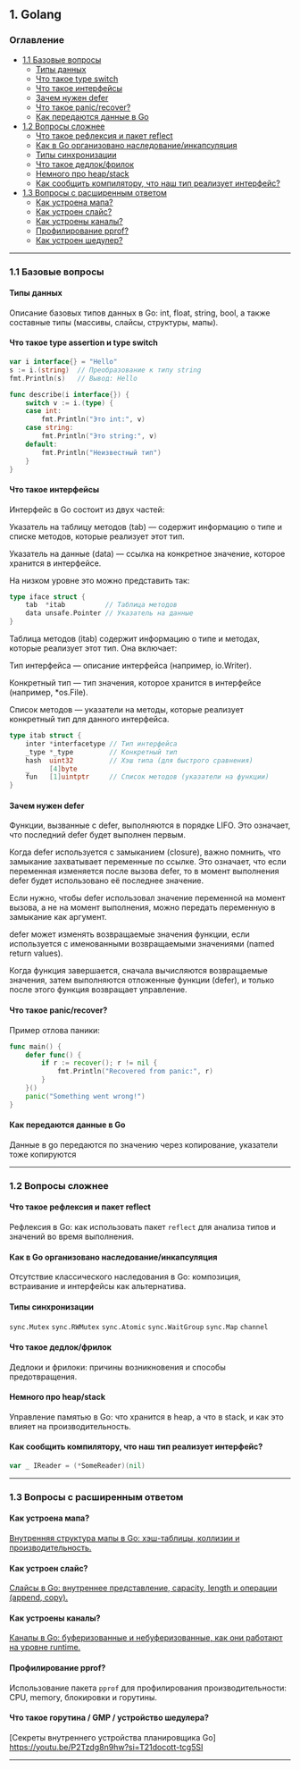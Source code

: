 ## 1. Golang

### Оглавление
- [1.1 Базовые вопросы](#11-базовые-вопросы)
  - [Типы данных](#типы-данных)
  - [Что такое type switch](#что-такое-type-switch)
  - [Что такое интерфейсы](#что-такое-интерфейсы)
  - [Зачем нужен defer](#зачем-нужен-defer)
  - [Что такое panic/recover?](#что-такое-panicrecover)
  - [Как передаются данные в Go](#как-передаются-данные-в-go)
- [1.2 Вопросы сложнее](#12-вопросы-сложнее)
  - [Что такое рефлексия и пакет reflect](#что-такое-рефлексия-и-пакет-reflect)
  - [Как в Go организовано наследование/инкапсуляция](#как-в-go-организовано-наследованиеинкапсуляция)
  - [Типы синхронизации](#типы-синхронизации)
  - [Что такое дедлок/фрилок](#что-такое-дедлокфрилок)
  - [Немного про heap/stack](#немного-про-heapstack)
  - [Как сообщить компилятору, что наш тип реализует интерфейс?](#как-сообщить-компилятору-что-наш-тип-реализует-интерфейс)
- [1.3 Вопросы с расширенным ответом](#13-вопросы-с-расширенным-ответом)
  - [Как устроена мапа?](#как-устроена-мапа)
  - [Как устроен слайс?](#как-устроен-слайс)
  - [Как устроены каналы?](#как-устроены-каналы)
  - [Профилирование pprof?](#профилирование-pprof)
  - [Как устроен шедулер?](#как-устроен-шедулер)

---

### 1.1 Базовые вопросы

#### Типы данных
Описание базовых типов данных в Go: int, float, string, bool, а также составные типы (массивы, слайсы, структуры, мапы).

#### Что такое type assertion и type switch

```go
var i interface{} = "Hello"
s := i.(string)  // Преобразование к типу string
fmt.Println(s)   // Вывод: Hello
```

```go
func describe(i interface{}) {
    switch v := i.(type) {
    case int:
        fmt.Println("Это int:", v)
    case string:
        fmt.Println("Это string:", v)
    default:
        fmt.Println("Неизвестный тип")
    }
}
```

#### Что такое интерфейсы
Интерфейс в Go состоит из двух частей:

Указатель на таблицу методов (tab) — содержит информацию о типе и списке методов, которые реализует этот тип.

Указатель на данные (data) — ссылка на конкретное значение, которое хранится в интерфейсе.

На низком уровне это можно представить так:
```go
type iface struct {
    tab  *itab          // Таблица методов
    data unsafe.Pointer // Указатель на данные
}
```
Таблица методов (itab) содержит информацию о типе и методах, которые реализует этот тип. Она включает:

Тип интерфейса — описание интерфейса (например, io.Writer).

Конкретный тип — тип значения, которое хранится в интерфейсе (например, *os.File).

Список методов — указатели на методы, которые реализует конкретный тип для данного интерфейса.

```go
type itab struct {
    inter *interfacetype // Тип интерфейса
    _type *_type         // Конкретный тип
    hash  uint32         // Хэш типа (для быстрого сравнения)
    _     [4]byte
    fun   [1]uintptr     // Список методов (указатели на функции)
}
```

#### Зачем нужен defer
Функции, вызванные с defer, выполняются в порядке LIFO. Это означает, что последний defer будет выполнен первым.

Когда defer используется с замыканием (closure), важно помнить, что замыкание захватывает переменные по ссылке. Это означает, что если переменная изменяется после вызова defer, то в момент выполнения defer будет использовано её последнее значение.

Если нужно, чтобы defer использовал значение переменной на момент вызова, а не на момент выполнения, можно передать переменную в замыкание как аргумент.

defer может изменять возвращаемые значения функции, если используется с именованными возвращаемыми значениями (named return values).

Когда функция завершается, сначала вычисляются возвращаемые значения, затем выполняются отложенные функции (defer), и только после этого функция возвращает управление.


#### Что такое panic/recover?

Пример отлова паники: 
```go
func main() {
    defer func() {
        if r := recover(); r != nil {
            fmt.Println("Recovered from panic:", r)
        }
    }()
    panic("Something went wrong!")
}
```

#### Как передаются данные в Go
Данные в go передаются по значению через копирование, указатели тоже копируются

---

### 1.2 Вопросы сложнее

#### Что такое рефлексия и пакет reflect
Рефлексия в Go: как использовать пакет `reflect` для анализа типов и значений во время выполнения.

#### Как в Go организовано наследование/инкапсуляция
Отсутствие классического наследования в Go: композиция, встраивание и интерфейсы как альтернатива.

#### Типы синхронизации
`sync.Mutex`
`sync.RWMutex`
`sync.Atomic`
`sync.WaitGroup`
`sync.Map`
`channel`

#### Что такое дедлок/фрилок
Дедлоки и фрилоки: причины возникновения и способы предотвращения.

#### Немного про heap/stack
Управление памятью в Go: что хранится в heap, а что в stack, и как это влияет на производительность.

#### Как сообщить компилятору, что наш тип реализует интерфейс?
```go
var _ IReader = (*SomeReader)(nil)
```

---

### 1.3 Вопросы с расширенным ответом

#### Как устроена мапа?
[Внутренняя структура мапы в Go: хэш-таблицы, коллизии и производительность.](https://www.youtube.com/watch?v=P_SXTUiA-9Y)

#### Как устроен слайс?
[Слайсы в Go: внутреннее представление, capacity, length и операции (append, copy).](https://www.youtube.com/watch?v=10LW7NROfOQ)

#### Как устроены каналы?
[Каналы в Go: буферизованные и небуферизованные, как они работают на уровне runtime.](https://www.youtube.com/watch?v=ZTJcaP4G4JM&t=3s)

#### Профилирование pprof?
Использование пакета `pprof` для профилирования производительности: CPU, memory, блокировки и горутины.

#### Что такое горутина / GMP / устройство шедулера?
[Секреты внутреннего устройства планировщика Go] https://youtu.be/P2Tzdg8n9hw?si=T21docott-tcg5SI

---
